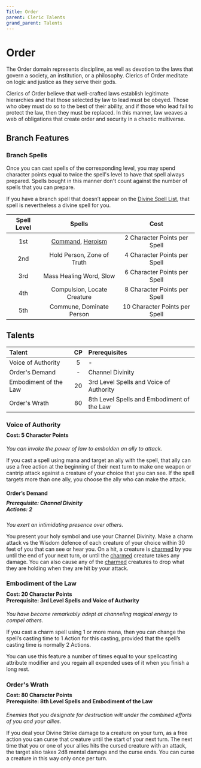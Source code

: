 ```yaml
---
Title: Order
parent: Cleric Talents
grand_parent: Talents
---
```

 
# Order
The Order domain represents discipline, as well as devotion to the laws that govern a society, an institution, or a philosophy. Clerics of Order meditate on logic and justice as they serve their gods.

Clerics of Order believe that well-crafted laws establish legitimate hierarchies and that those selected by law to lead must be obeyed. Those who obey must do so to the best of their ability, and if those who lead fail to protect the law, then they must be replaced. In this manner, law weaves a web of obligations that create order and security in a chaotic multiverse.

## Branch Features
 
### Branch Spells
Once you can cast spells of the corresponding level, you may spend character points equal to twice the spell's level to have that spell always prepared. Spells bought in this manner don't count against the number of spells that you can prepare.
 
If you have a branch spell that doesn’t appear on the [Divine Spell List](https://stormchaserroleplaying.com/stormchaserRPG/Spells/Lists/Divine/), that spell is nevertheless a divine spell for you.
 
| Spell Level | Spells | Cost |
|:-----------:|:------:|:----:|
| 1st | [Command](https://stormchaserroleplaying.com/stormchaserRPG/Spells/1/Charms/#command), [Heroism](https://stormchaserroleplaying.com/stormchaserRPG/Spells/1/Charms/#heroism) | 2 Character Points per Spell |
| 2nd | Hold Person, Zone of Truth | 4 Character Points per Spell |
| 3rd | Mass Healing Word, Slow | 6 Character Points per Spell |
| 4th | Compulsion, Locate Creature | 8 Character Points per Spell |
| 5th | Commune, Dominate Person | 10 Character Points per Spell |

## Talents
 
| Talent | CP | Prerequisites |
|:-------|:--:|:--------------|
| Voice of Authority    | 5  | - |
| Order's Demand        | -  | Channel Divinity |
| Embodiment of the Law | 20 | 3rd Level Spells and Voice of Authority |  
| Order's Wrath         | 80 | 8th Level Spells and Embodiment of the Law |  

### Voice of Authority 
 
<div style="margin-top:-10px;"></div>
 
#### **Cost:** 5 Character Points
*You can invoke the power of law to embolden an ally to attack.* 

If you cast a spell using mana and target an ally with the spell, that ally can use a free action at the beginning of their next turn to make one weapon or cantrip attack against a creature of your choice that you can see. If the spell targets more than one ally, you choose the ally who can make the attack.

#### Order’s Demand

<div style="margin-top:-10px;"></div>
 
##### **Prerequisite:** Channel Divinity<br>**Actions:** 2
*You exert an intimidating presence over others.*

You present your holy symbol and use your Channel Divinity. Make a charm attack vs the Wisdom defence of each creature of your choice within 30 feet of you that can see or hear you. On a hit, a creature is [charmed](https://stormchaserroleplaying.com/stormchaserRPG/Conditions/Charmed/) by you until the end of your next turn, or until the [charmed](https://stormchaserroleplaying.com/stormchaserRPG/Conditions/Charmed/) creature takes any damage. You can also cause any of the [charmed](https://stormchaserroleplaying.com/stormchaserRPG/Conditions/Charmed/) creatures to drop what they are holding when they are hit by your attack.

### Embodiment of the Law 
 
<div style="margin-top:-10px;"></div>
 
#### **Cost:** 20 Character Points<br>**Prerequisite:** 3rd Level Spells and Voice of Authority 
*You have become remarkably adept at channeling magical energy to compel others.*

If you cast a charm spell using 1 or more mana, then you can change the spell’s casting time to 1 Action for this casting, provided that the spell’s casting time is normally 2 Actions.

You can use this feature a number of times equal to your spellcasting attribute modifier and you regain all expended uses of it when you finish a long rest.

### Order's Wrath
 
<div style="margin-top:-10px;"></div>
 
#### **Cost:** 80 Character Points<br>**Prerequisite:** 8th Level Spells and Embodiment of the Law 
*Enemies that you designate for destruction wilt under the combined efforts of you and your allies.* 

If you deal your Divine Strike damage to a creature on your turn, as a free action you can curse that creature until the start of your next turn. The next time that you or one of your allies hits the cursed creature with an attack, the target also takes 2d8 mental damage and the curse ends. You can curse a creature in this way only once per turn.
